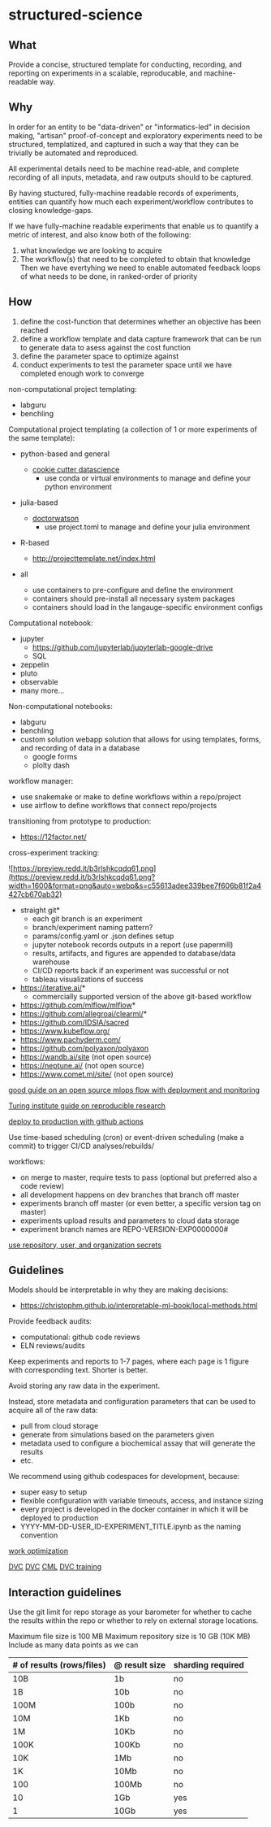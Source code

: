 # structured-science

## What

Provide a concise, structured template for conducting, recording, and reporting on experiments in a scalable, reproducable, and machine-readable way.

## Why

In order for an entity to be "data-driven" or "informatics-led" in decision making, "artisan" proof-of-concept and exploratory experiments need to be structured, templatized, and captured in such a way that they can be trivially be automated and reproduced.

All experimental details need to be machine read-able, and complete recording of all inputs, metadata, and raw outputs should to be captured.

By having stuctured, fully-machine readable records of experiments, entities can quantify how much each experiment/workflow contributes to closing knowledge-gaps.

If we have fully-machine readable experiments that enable us to quantify a metric of interest, and also know both of the following:
1. what knowledge we are looking to acquire
2. The workflow(s) that need to be completed to obtain that knowledge
Then we have evertyhing we need to enable automated feedback loops of what needs to be done, in ranked-order of priority

## How

1. define the cost-function that determines whether an objective has been reached
2. define a workflow template and data capture framework that can be run to generate data to asess against the cost function
3. define the parameter space to optimize against
4. conduct experiments to test the parameter space until we have completed enough work to converge 

non-computational project templating:
- labguru
- benchling

Computational project templating (a collection of 1 or more experiments of the same template):
- python-based and general
  - [cookie cutter datascience](https://github.com/drivendata/cookiecutter-data-science)
    - use conda or virtual environments to manage and define your python environment
- julia-based
  - [doctorwatson](https://juliadynamics.github.io/DrWatson.jl/dev/)
    - use project.toml to manage and define your julia environment
- R-based
  - http://projecttemplate.net/index.html

- all
  - use containers to pre-configure and define the environment
  - containers should pre-install all necessary system packages
  - containers should load in the langauge-specific environment configs

Computational notebook:
- jupyter
  - https://github.com/jupyterlab/jupyterlab-google-drive
  - SQL
- zeppelin
- pluto
- observable
- many more...

Non-computational notebooks:
- labguru
- benchling
- custom solution webapp solution that allows for using templates, forms, and recording of data in a database
  - google forms
  - plolty dash

workflow manager:
- use snakemake or make to define workflows within a repo/project
- use airflow to define workflows that connect repo/projects

transitioning from prototype to production:
- https://12factor.net/

cross-experiment tracking:

![https://preview.redd.it/b3rlshkcqdq61.png](https://preview.redd.it/b3rlshkcqdq61.png?width=1600&format=png&auto=webp&s=c55613adee339bee7f606b81f2a4427cb670ab32)

- straight git*
  - each git branch is an experiment
  - branch/experiment naming pattern?
  - params/config.yaml or .json defines setup
  - jupyter notebook records outputs in a report (use papermill)
  - results, artifacts, and figures are appended to database/data warehouse
  - CI/CD reports back if an experiment was successful or not
  - tableau visualizations of success
- https://iterative.ai/*
  - commercially supported version of the above git-based workflow
- https://github.com/mlflow/mlflow*
- https://github.com/allegroai/clearml/*
- https://github.com/IDSIA/sacred
- https://www.kubeflow.org/
- https://www.pachyderm.com/
- https://github.com/polyaxon/polyaxon
- https://wandb.ai/site (not open source)
- https://neptune.ai/ (not open source)
- https://www.comet.ml/site/ (not open source)

[good guide on an open source mlops flow with deployment and monitoring](https://blog.verta.ai/robust-mlops-with-open-source-modeldb-docker-jenkins-and-prometheus)

[Turing institute guide on reproducible research](https://github.com/alan-turing-institute/the-turing-way)

[deploy to production with github actions](https://docs.github.com/en/actions/migrating-to-github-actions/migrating-from-jenkins-to-github-actions)

Use time-based scheduling (cron) or event-driven scheduling (make a commit) to trigger CI/CD analyses/rebuilds/

workflows:
- on merge to master, require tests to pass (optional but preferred also a code review)
- all development happens on dev branches that branch off master
- experiments branch off master (or even better, a specific version tag on master)
- experiments upload results and parameters to cloud data storage
- experiment branch names are REPO-VERSION-EXP0000000#

[use repository, user, and organization secrets](https://docs.github.com/en/actions/security-guides/encrypted-secrets)

## Guidelines

Models should be interpretable in why they are making decisions:
- https://christophm.github.io/interpretable-ml-book/local-methods.html

Provide feedback audits:
- computational: github code reviews
- ELN reviews/audits

Keep experiments and reports to 1-7 pages, where each page is 1 figure with corresponding text. Shorter is better.

Avoid storing any raw data in the experiment.

Instead, store metadata and configuration parameters that can be used to acquire all of the raw data:
- pull from cloud storage
- generate from simulations based on the parameters given
- metadata used to configure a biochemical assay that will generate the results
- etc.

We recommend using github codespaces for development, because:
- super easy to setup
- flexible configuration with variable timeouts, access, and instance sizing
- every project is developed in the docker container in which it will be deployed to production
- YYYY-MM-DD-USER_ID-EXPERIMENT_TITLE.ipynb as the naming convention

[work optimization](https://github.com/oxinabox/ProjectManagement.jl)

[DVC](https://marketplace.visualstudio.com/items?itemName=Iterative.dvc)
[DVC](https://dvc.org/)
[CML](https://cml.dev/)
[DVC training](https://learn.iterative.ai/course/data-scientist-path)


## Interaction guidelines

Use the git limit for repo storage as your barometer for whether to cache the results within the repo or whether to rely on external storage locations.

Maximum file size is 100 MB
Maximum repository size is 10 GB (10K MB)
Include as many data points as we can

| # of results (rows/files) | @ result size | sharding required |
|---------------------------|---------------|-------------------|
| 10B                       | 1b            | no                |
| 1B                        | 10b           | no                |
| 100M                      | 100b          | no                |
| 10M                       | 1Kb           | no                |
| 1M                        | 10Kb          | no                |
| 100K                      | 100Kb         | no                |
| 10K                       | 1Mb           | no                |
| 1K                        | 10Mb          | no                |
| 100                       | 100Mb         | no                |
| 10                        | 1Gb           | yes               |
| 1                         | 10Gb          | yes               |

